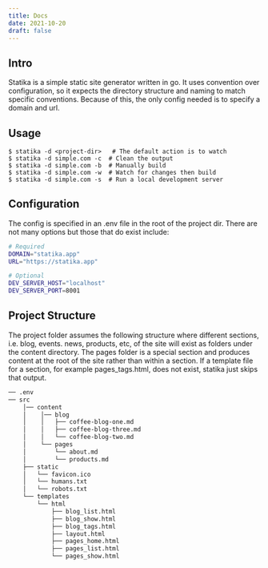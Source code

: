 ```yaml
---
title: Docs
date: 2021-10-20
draft: false
---
```


## Intro

Statika is a simple static site generator written in go.  It uses convention over configuration, so it expects the 
directory structure and naming to match specific conventions. Because of this, the only config needed is to
specify a domain and url.

## Usage

```shell
$ statika -d <project-dir>   # The default action is to watch
$ statika -d simple.com -c  # Clean the output
$ statika -d simple.com -b  # Manually build
$ statika -d simple.com -w  # Watch for changes then build
$ statika -d simple.com -s  # Run a local development server
```

## Configuration

The config is specified in an .env file in the root of the project dir.  There are not many options but those that do
exist include:

```bash
# Required
DOMAIN="statika.app"
URL="https://statika.app"

# Optional
DEV_SERVER_HOST="localhost"
DEV_SERVER_PORT=8001
```

## Project Structure

The project folder assumes the following structure where different sections, i.e. blog, events. news, products, etc,
of the site will exist as folders under the content directory.  The pages folder is a special section and produces
content at the root of the site rather than within a section.  If a template file for a section, for example
pages_tags.html, does not exist, statika just skips that output.

```bash
── .env
── src
    │── content
    │    │── blog
    │    │   ├── coffee-blog-one.md
    │    │   ├── coffee-blog-three.md
    │    │   └── coffee-blog-two.md
    │    └── pages
    │        └── about.md
    │        └── products.md
    ├── static
    │   └── favicon.ico
    │   └── humans.txt
    │   └── robots.txt
    └── templates
        └── html
            ├── blog_list.html
            ├── blog_show.html
            ├── blog_tags.html
            ├── layout.html
            ├── pages_home.html
            ├── pages_list.html
            └── pages_show.html
```
